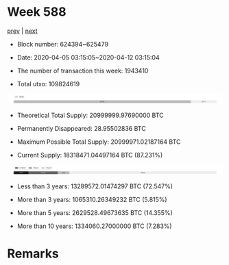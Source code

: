 # Week 588

[prev](week0587.md) | [next](week0589.md)

- Block number: 624394~625479

- Date: 2020-04-05 03:15:05~2020-04-12 03:15:04

- The number of transaction this week: 1943410

- Total utxo: 109824619

![](../images/mined_week0588.png)

- Theoretical Total Supply: 20999999.97690000 BTC

- Permanently Disappeared: 28.95502836 BTC

- Maximum Possible Total Supply: 20999971.02187164 BTC

- Current Supply: 18318471.04497164 BTC (87.231%)

![](../images/year_week0588.png)


- Less than 3 years: 13289572.01474297 BTC (72.547%)

- More than 3 years: 1065310.26349232 BTC (5.815%)

- More than 5 years: 2629528.49673635 BTC (14.355%)

- More than 10 years: 1334060.27000000 BTC (7.283%)

# Remarks

